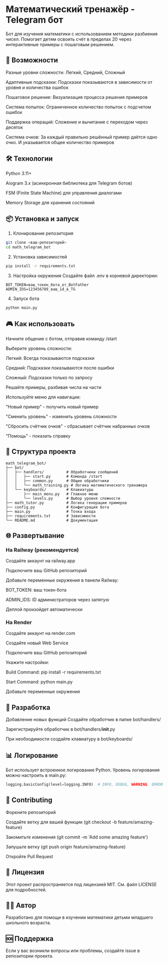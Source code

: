 # Математический тренажёр - Telegram бот

Бот для изучения математики с использованием методики разбиения чисел. Помогает детям освоить счёт в пределах 20 через интерактивные примеры с пошаговым решением.

## 🚀 Возможности

Разные уровни сложности: Легкий, Средний, Сложный

Адаптивные подсказки: Подсказки показываются в зависимости от уровня и количества ошибок

Пошаговое решение: Визуализация процесса решения примеров

Система попыток: Ограниченное количество попыток с подсчетом ошибок

Поддержка операций: Сложение и вычитание с переходом через десяток

Система очков: За каждый правильно решённый пример даётся одно очко. И указывается общее количество примеров

## 🛠 Технологии

Python 3.11+

Aiogram 3.x (асинхронная библиотека для Telegram ботов)

FSM (Finite State Machine) для управления диалогами

Memory Storage для хранения состояний

## 📦 Установка и запуск
1. Клонирование репозитория
```bash
git clone <ваш-репозиторий>
cd math_telegram_bot
```
2. Установка зависимостей
```bash
pip install -r requirements.txt
```
3. Настройка окружения
Создайте файл .env в корневой директории:
```
BOT_TOKEN=ваш_токен_бота_от_BotFather
ADMIN_IDS=123456789_ваш_id_в_TG
```
4. Запуск бота
```bash
python main.py
```
## 🎮 Как использовать
Начните общение с ботом, отправив команду /start

Выберите уровень сложности:

Легкий: Всегда показываются подсказки

Средний: Подсказки показываются после ошибки

Сложный: Подсказки только по запросу

Решайте примеры, разбивая числа на части

Используйте меню для навигации:

"Новый пример" - получить новый пример

"Сменить уровень" - изменить уровень сложности

"Сбросить счётчик очков" - сбрасывает счётчик набранных очков

"Помощь" - показать справку

## 📁 Структура проекта
```
math_telegram_bot/
├── bot/
│   ├── handlers/          # Обработчики сообщений
│   │   ├── start.py       # Команда /start
│   │   ├── common.py      # Общие обработчики
│   │   └── math_training.py # Логика математического тренажера
│   └── keyboards/         # Клавиатуры
│       ├── main_menu.py   # Главное меню
│       └── levels.py      # Выбор уровня сложности
├── math_tutor.py          # Логика генерации примеров
├── config.py              # Конфигурация бота
├── main.py                # Точка входа
├── requirements.txt       # Зависимости
└── README.md              # Документация
```
## 🌐 Развертывание
### На Railway (рекомендуется)
Создайте аккаунт на railway.app

Подключите ваш GitHub репозиторий

Добавьте переменные окружения в панели Railway:

BOT_TOKEN: ваш токен бота

ADMIN_IDS: ID администраторов через запятую

Деплой произойдет автоматически

### На Render
Создайте аккаунт на render.com

Создайте новый Web Service

Подключите ваш GitHub репозиторий

Укажите настройки:

Build Command: pip install -r requirements.txt

Start Command: python main.py

Добавьте переменные окружения

## 🔧 Разработка
Добавление новых функций
Создайте обработчик в папке bot/handlers/

Зарегистрируйте обработчик в bot/handlers/__init__.py

При необходимости создайте клавиатуру в bot/keyboards/


## 📊 Логирование

Бот использует встроенное логирование Python. Уровень логирования можно настроить в main.py:

```python
logging.basicConfig(level=logging.INFO)  # INFO, DEBUG, WARNING, ERROR
```
## 🤝 Contributing
Форкните репозиторий

Создайте ветку для вашей функции (git checkout -b feature/amazing-feature)

Закомитьте изменения (git commit -m 'Add some amazing feature')

Запушьте ветку (git push origin feature/amazing-feature)

Откройте Pull Request

## 📝 Лицензия
Этот проект распространяется под лицензией MIT. См. файл LICENSE для подробностей.

## 👨‍💻 Автор
Разработано для помощи в изучении математики детьми младшего школьного возраста.

## 🆘 Поддержка
Если у вас возникли вопросы или проблемы, создайте issue в репозитории проекта.
